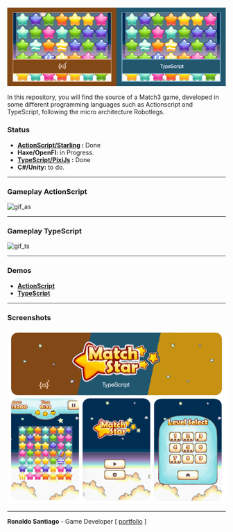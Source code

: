 ![cover](img_cover_match3.png)

In this repository, you will find the source of a Match3 game, developed in some different programming languages such as Actionscript and TypeScript, following the micro architecture Robotlegs.

### Status

+ **[ActionScript/Starling](https://ronaldosetzer.github.io/portfolio/open_source/match3_as/) :** Done
+ **Haxe/OpenFl:** in Progress.
+ **[TypeScript/PixiJs](https://ronaldosetzer.github.io/portfolio/open_source/match_ts/) :** Done
+ **C#/Unity:** to do.


* * *

### Gameplay ActionScript

![gif_as](gif_match3_as_demo.gif)

* * *

### Gameplay TypeScript

![gif_ts](gif_match3_ts_demo.gif)

* * *

### Demos
+ **[ActionScript](https://ronaldosetzer.github.io/portfolio/open_source/match3_as/)**
+ **[TypeScript](https://ronaldosetzer.github.io/portfolio/open_source/match3_ts/)**

* * *

### Screenshots
![screenshot01](img_game_match3.png)

* * *

**Ronaldo Santiago**  - Game Developer [ [portfolio](https://ronaldosetzer.github.io/portfolio/) ]
